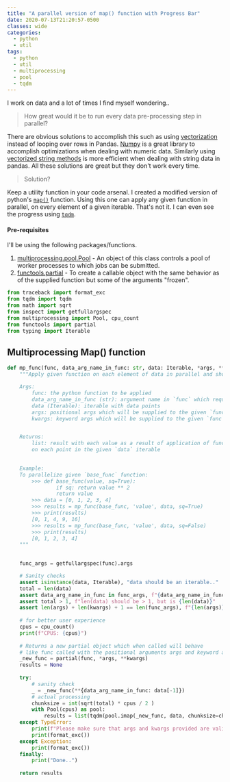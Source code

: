 ```yaml
---
title: "A parallel version of map() function with Progress Bar"
date: 2020-07-13T21:20:57-0500
classes: wide
categories:
  - python
  - util
tags:
  - python
  - util
  - multiprocessing
  - pool
  - tqdm
---
```


I work on data and a lot of times I find myself wondering.. 

> How great would it be to run every data pre-processing step in parallel?

There are obvious solutions to accomplish this such as using [vectorization][vectorization_guide] instead of looping over rows in Pandas. [Numpy][np_basic] is a great library to accomplish optimizations when dealing with numeric data. Similarly using [vectorized string methods][vectorization_str] is more efficient when dealing with string data in pandas. All these solutions are great but they don't work every time.

> Solution?

Keep a utility function in your code arsenal. I created a modified version of python's [`map()`][py_map] function. Using this one can apply any given function in parallel, on every element of a given iterable. That's not it. I can even see the progress using [`tqdm`][tqdm_git].

#### Pre-requisites
I'll be using the following packages/functions.
1. [multiprocessing.pool.Pool][mp_pool] - An object of this class controls a pool of worker processes to which jobs can be submitted.
2. [functools.partial][ft_partial] - To create a callable object with the same behavior as of the supplied function but some of the arguments "frozen".

```python
from traceback import format_exc
from tqdm import tqdm
from math import sqrt
from inspect import getfullargspec
from multiprocessing import Pool, cpu_count
from functools import partial
from typing import Iterable
```

## Multiprocessing Map() function

```python
def mp_func(func, data_arg_name_in_func: str, data: Iterable, *args, **kwargs):
    """Apply given function on each element of data in parallel and show progress bar..

    Args:
        func: the python function to be applied
        data_arg_name_in_func (str): argument name in `func` which requires data point from data iterable
        data (Iterable): iterable with data points
        args: positional args which will be supplied to the given `func`
        kwargs: keyword args which will be supplied to the given `func`


    Returns:
        list: result with each value as a result of application of function `func` 
        on each point in the given `data` iterable

                                                               
    Example:
    To parallelize given `base_func` function: 
        >>> def base_func(value, sq=True):
                if sq: return value ** 2
                return value
        >>> data = [0, 1, 2, 3, 4]
        >>> results = mp_func(base_func, 'value', data, sq=True)
        >>> print(results)
        [0, 1, 4, 9, 16]
        >>> results = mp_func(base_func, 'value', data, sq=False)
        >>> print(results)
        [0, 1, 2, 3, 4]
    """
    

    func_args = getfullargspec(func).args

    # Sanity checks
    assert isinstance(data, Iterable), "data should be an iterable.."
    total = len(data)
    assert data_arg_name_in_func in func_args, f"{data_arg_name_in_func} is not an argument of {func.__name__} function that you provided.."
    assert total > 1, f"len(data) should be > 1, but is {len(data)}"
    assert len(args) + len(kwargs) + 1 == len(func_args), f"{len(args)} + {len(kwargs)} + 1 != {len(func_args)}\nCheck args func_args are {func_args}"
    
    # for better user experience
    cpus = cpu_count()
    print(f"CPUS: {cpus}")
    
    # Returns a new partial object which when called will behave 
    # like func called with the positional arguments args and keyword arguments kwargs.
    _new_func = partial(func, *args, **kwargs)
    results = None
    
    try:
        # sanity check
        _ = _new_func(**{data_arg_name_in_func: data[-1]})
        # actual processing
        chunksize = int(sqrt(total) * cpus / 2 )
        with Pool(cpus) as pool:
            results = list(tqdm(pool.imap(_new_func, data, chunksize=chunksize), total=total))
    except TypeError:
        print(f"Please make sure that args and kwargs provided are valid for {func.__name__} function..")
        print(format_exc())
    except Exception:
        print(format_exc())
    finally:
        print("Done..")
        
    return results
```


[vectorization_str]: https://pandas.pydata.org/pandas-docs/stable/user_guide/text.html#string-methods
[vectorization_guide]: https://engineering.upside.com/a-beginners-guide-to-optimizing-pandas-code-for-speed-c09ef2c6a4d6
[np_basic]: https://numpy.org/devdocs/user/quickstart.html
[py_map]: https://docs.python.org/3.7/library/functions.html#map
[tqdm_git]: https://github.com/tqdm/tqdm
[mp_pool]: https://docs.python.org/3.7/library/multiprocessing.html#multiprocessing.pool.Pool
[ft_partial]: https://docs.python.org/3.7/library/functools.html#functools.partial


[exit_from]: https://docs.python.org/3/library/stdtypes.html#contextmanager.__exit__
[with_statment]: https://docs.python.org/3/reference/compound_stmts.html#the-with-statement
[cm_dec]: https://docs.python.org/3/library/contextlib.html#contextlib.contextmanager